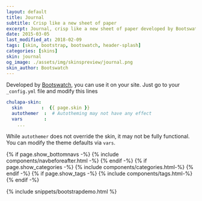 ```yaml
---
layout: default
title: Journal
subtitle: Crisp like a new sheet of paper
excerpt: Journal, crisp like a new sheet of paper developed by Bootswatch.
date: 2015-03-05
last_modified_at: 2018-02-09
tags: [skin, bootstrap, bootswatch, header-splash]
categories: [skins]
skin: journal
og_image: ./assets/img/skinspreview/journal.png
skin_author: Bootswatch
---
```



Developed by [Bootswatch](https://bootswatch.com/), you can use it on your site. Just go to your `_config.yml` file and modify this lines

```yaml
chulapa-skin: 
  skin       :  {{ page.skin }}
  autothemer  :  # Autotheming may not have any effect
  vars        :    
    ...
```


While `autothemer` does not override the skin, it may not be fully functional. You can modify the theme defaults via `vars`.




{% if page.show_bottomnavs -%}
{% include components/navbeforeafter.html -%}
{% endif -%}
{% if page.show_categories -%}
{% include components/categories.html-%}
{% endif -%}
{% if page.show_tags -%}
{% include components/tags.html-%}
{% endif -%}


{% include snippets/bootstrapdemo.html  %}
